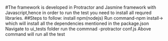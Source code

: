 #The framework is developed in Protractor and Jasmine framework with Javascript,hence in order to run the test you need to install all requred libraries.
##Steps to follow:
install  npm(nodejs)
Run command-npm install-> which will install all the dependencies mentioned in the package.json
Navigate to ui_tests folder
run the commnad -protractor conf.js
Above command will run all the test
